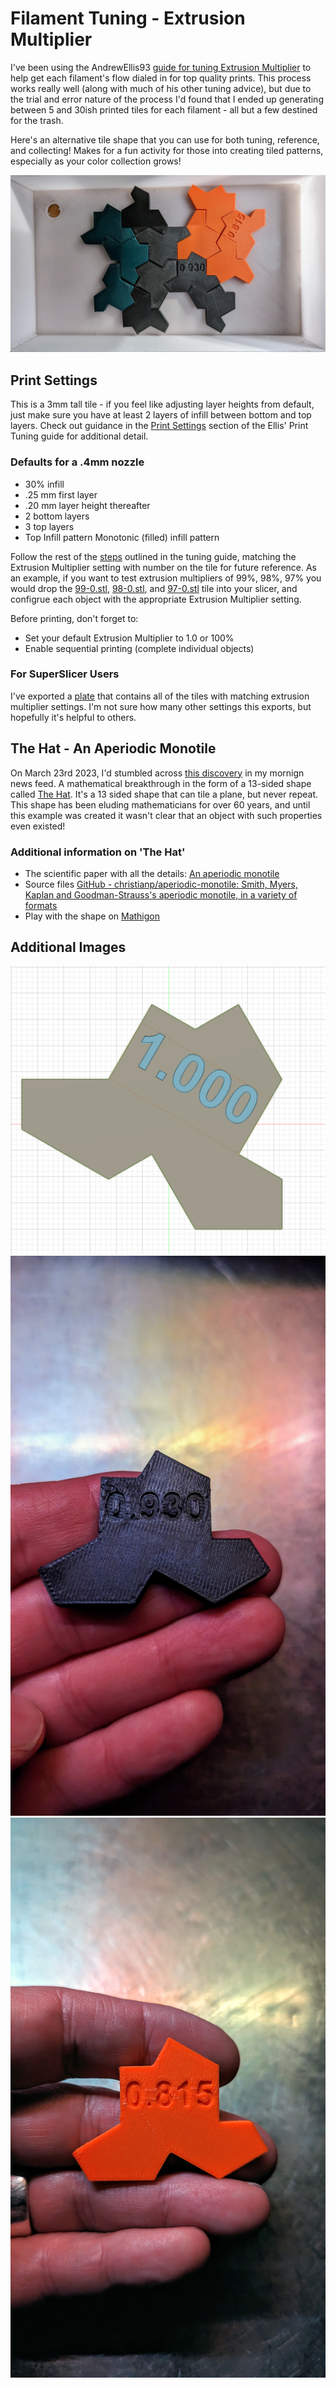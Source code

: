 # Filament Tuning - Extrusion Multiplier
I've been using the AndrewEllis93 [guide for tuning Extrusion Multiplier](https://ellis3dp.com/Print-Tuning-Guide/articles/extrusion_multiplier.html) to help get each filament's flow dialed in for top quality prints. This process works really well (along with much of his other tuning advice), but due to the trial and error nature of the process I'd found that I ended up generating between 5 and 30ish printed tiles for each filament - all but a few destined for the trash.  

Here's an alternative tile shape that you can use for both tuning, reference, and collecting! Makes for a fun activity for those into creating tiled patterns, especially as your color collection grows!

![Collection](./img/PXL_20230329_005242781.jpg)

## Print Settings
This is a 3mm tall tile - if you feel like adjusting layer heights from default, just make sure you have at least 2 layers of infill between bottom and top layers. Check out guidance in the [Print Settings](https://ellis3dp.com/Print-Tuning-Guide/articles/extrusion_multiplier.html#print-settings) section of the Ellis' Print Tuning guide for additional detail.

### Defaults for a .4mm nozzle
* 30% infill
* .25 mm first layer
* .20 mm layer height thereafter
* 2 bottom layers
* 3 top layers
* Top Infill pattern Monotonic (filled) infill pattern

Follow the rest of the [steps](https://ellis3dp.com/Print-Tuning-Guide/articles/extrusion_multiplier.html#steps) outlined in the tuning guide, matching the Extrusion Multiplier setting with number on the tile for future reference. As an example, if you want to test extrusion multipliers of 99%, 98%, 97% you would drop the [99-0.stl](./STLs/99-0.stl), [98-0.stl](./STLs/98-0.stl), and [97-0.stl](./STLs/97-0.stl) tile into your slicer, and configrue each object with the appropriate Extrusion Multiplier setting.

Before printing, don't forget to:
* Set your default Extrusion Multiplier to 1.0 or 100% 
* Enable sequential printing (complete individual objects)

### For SuperSlicer Users
I've exported a [plate](./STLs/OneStone-Full-Plate.3mf) that contains all of the tiles with matching extrusion multiplier settings. I'm not sure how many other settings this exports, but hopefully it's helpful to others.

## The Hat - An Aperiodic Monotile
On March 23rd 2023, I'd stumbled across [this discovery](https://www.nytimes.com/2023/03/28/science/mathematics-tiling-einstein.html) in my mornign news feed. A mathematical breakthrough in the form of a 13-sided shape called [The Hat](https://cs.uwaterloo.ca/~csk/hat/). It's a 13 sided shape that can tile a plane, but never repeat. This shape has been eluding mathematicians for over 60 years, and until this example was created it wasn't clear that an object with such properties even existed!  

### Additional information on 'The Hat'
* The scientific paper with all the details: [An aperiodic monotile](https://cs.uwaterloo.ca/~csk/hat/)
* Source files [GitHub - christianp/aperiodic-monotile: Smith, Myers, Kaplan and Goodman-Strauss's aperiodic monotile, in a variety of formats](https://github.com/christianp/aperiodic-monotile)
* Play with the shape on [Mathigon](https://mathigon.org/polypad/YBnO3csAjpKWCg)

## Additional Images
![Tile CAD](./img/OneStoneTileCAD.png)
![Black](./img/PXL_20230329_034552099.jpg)
![Orange](./img/PXL_20230329_034449245.jpg)
